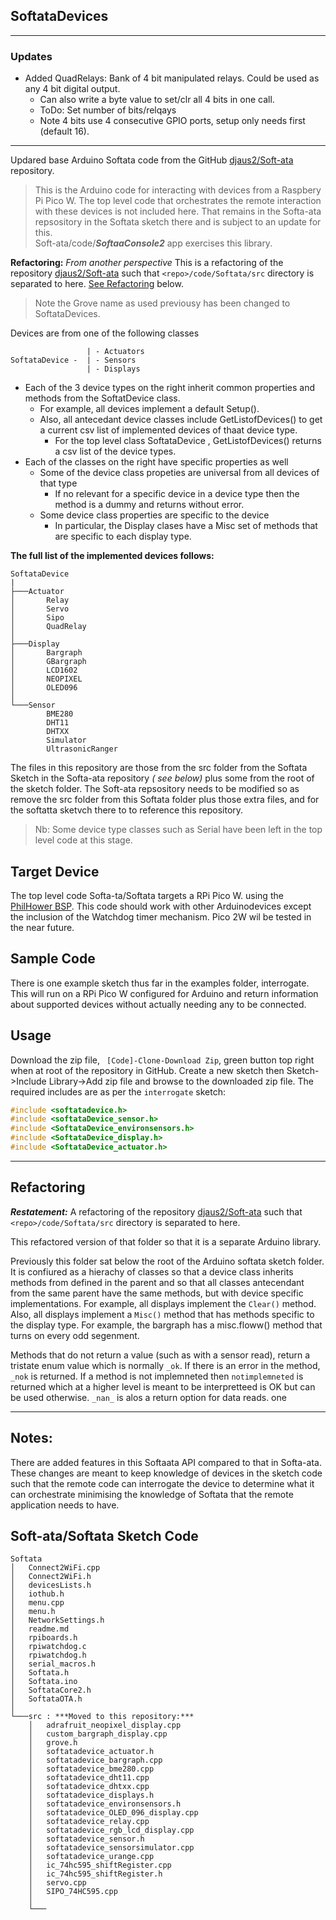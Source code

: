 ## SoftataDevices

----

### Updates
- Added QuadRelays: Bank of 4  bit manipulated relays. Could be used as any 4 bit digital output.
  - Can also write a byte value to set/clr all 4 bits in one call.
  - ToDo: Set number of bits/relqays
  - Note 4 bits use 4 consecutive GPIO ports, setup only needs first (default 16).
 
----

Updared base Arduino Softata code from the GitHub [djaus2/Soft-ata](https://github.com/djaus2/Soft-ata) repository.

> This is the Arduino code for interacting with devices from a Raspbery Pi Pico W. The top level code that orchestrates the remote interaction with these devices is not included here. That remains in the Softa-ata repsository in the Softata sketch there and  is subject to an update for this.  
> Soft-ata/code/***SoftaaConsole2*** app exercises this library. 

**Refactoring:**
_From another perspective_ This is a refactoring of the repository [djaus2/Soft-ata](https://gitshub.com/Softata) such that ```<repo>/code/Softata/src``` directory is separated to here.
[See Refactoring](#Refactoring) below.

> Note the Grove name as used previousy has been changed to SoftataDevices.

Devices are from one of the following classes

```
                 | - Actuators
SoftataDevice -  | - Sensors
                 | - Displays
```

- Each of the 3 device types on the right inherit common properties and methods from the SoftatDevice class.
  - For example, all devices implement a default Setup().
  - Also, all antecedant device classes include GetListofDevices() to get a current csv list of implemented devices of thaat device type.
    - For the top level class SoftataDevice , GetListofDevices() returns a csv list of the device types.
- Each of the classes on the right have specific properties as well
  - Some of the device class propeties are universal from all devices of that type
    - If no relevant for a specific device in a device type then the method is a dummy and returns without error.
  - Some device class properties are specific to the device
    - In particular, the Display clases have a Misc set of methods that are specific to each display type.

**The full list of the implemented devices follows:**

```
SoftataDevice
|
├───Actuator
│       Relay
│       Servo
│       Sipo
│       QuadRelay
│
├───Display
│       Bargraph
│       GBargraph
│       LCD1602
│       NEOPIXEL
│       OLED096
│
└───Sensor
        BME280
        DHT11
        DHTXX
        Simulator
        UltrasonicRanger
```

The files in this repository are those from the src folder from the Softata Sketch in the Softa-ata repository _( see below)_  plus some from the root of the sketch folder. The Soft-ata repsository needs to be modified so as remove the src folder from this Softata folder plus those extra files, and for the softatta sketvch there to to reference this repository.

> Nb: Some device type classes such as Serial have been left in the top level code at this stage.

## Target Device
The top level code Softa-ta/Softata targets a RPi Pico W. using the [PhilHower BSP](https://github.com/earlephilhower/arduino-pico). This code should work with other Arduinodevices except the inclusion of the Watchdog timer mechanism.
Pico 2W wil be tested in the near future.

## Sample Code
There is one example sketch thus far in the examples folder, interrogate. This will run on a RPi Pico W configured for Arduino and return information about supported devices without actually needing any to be connected.

## Usage
Download the zip file, ``` [Code]-Clone-Download Zip```, green button top right when at root of the repository in GitHub.
Create a new sketch then Sketch->Include Library->Add zip file and browse to the downloaded zip file.
The required includes are as per the ```interrogate``` sketch:

```cpp
#include <softatadevice.h>
#include <softataDevice_sensor.h>
#include <SoftataDevice_environsensors.h>
#include <SoftataDevice_display.h>
#include <SoftataDevice_actuator.h>
```

---------------

## Refactoring  

***Restatement:*** A refactoring of the repository [djaus2/Soft-ata](https://gitshub.com/Softata) such that ```<repo>/code/Softata/src``` directory is separated to here.

This refactored version of that folder so that it is a separate Arduino library.

Previously this folder sat below the root of the Arduino softata sketch folder. It is confiured as a hierachy of classes so that a device class inherits methods from defined in the parent and so that all classes antecendant from the same parent have the same methods, but with device specific implementations. For example, all displays implement the ```Clear()``` method. Also, all displays implement a ```Misc()``` method that has methods specific to the display type. For example, the bargraph has a misc.floww() method that turns on every odd segenment. 

Methods that do not return a value (such as with a sensor read), return a tristate enum value which is normally ```_ok```. If there is an error in the method, ```_nok``` is returned. If a method is not implemneted then ```notimplemneted``` is returned which at a higher level is meant to be interpretteed is OK but can be used otherwise. ```_nan_``` is alos a return option for data reads.
one 

----------------

## Notes:

There are added features in this Softaata API compared to that in Softa-ata. These changes are meant to keep knowledge of devices in the sketch code such that the remote code can interrogate the device to determine what it can orchestrate minimising the knowledge of Softata that the remote application needs to have.


## Soft-ata/Softata Sketch Code
```
Softata
│   Connect2WiFi.cpp
│   Connect2WiFi.h
│   devicesLists.h
│   iothub.h
│   menu.cpp
│   menu.h
│   NetworkSettings.h
│   readme.md
│   rpiboards.h
│   rpiwatchdog.c
│   rpiwatchdog.h
│   serial_macros.h
│   Softata.h
│   Softata.ino
│   SoftataCore2.h
│   SoftataOTA.h
│
└───src : ***Moved to this repository:***
    │   adrafruit_neopixel_display.cpp
    │   custom_bargraph_display.cpp
    │   grove.h
    │   softatadevice_actuator.h
    │   softatadevice_bargraph.cpp
    │   softatadevice_bme280.cpp
    │   softatadevice_dht11.cpp
    │   softatadevice_dhtxx.cpp
    │   softatadevice_displays.h
    │   softatadevice_environsensors.h
    │   softatadevice_OLED_096_display.cpp
    │   softatadevice_relay.cpp
    │   softatadevice_rgb_lcd_display.cpp
    │   softatadevice_sensor.h
    │   softatadevice_sensorsimulator.cpp
    │   softatadevice_urange.cpp
    │   ic_74hc595_shiftRegister.cpp
    │   ic_74hc595_shiftRegister.h
    │   servo.cpp
    │   SIPO_74HC595.cpp
    │
    └───
```



